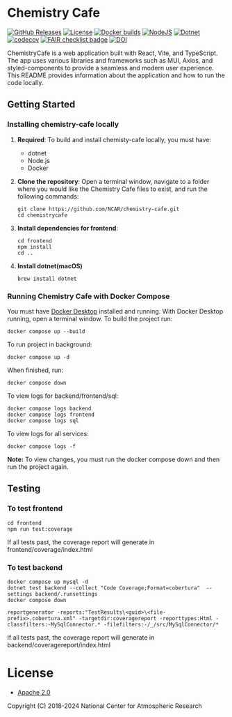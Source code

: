 Chemistry Cafe
==============

[![GitHub Releases](https://img.shields.io/github/release/NCAR/chemistry-cafe.svg)](https://github.com/NCAR/chemistry-cafe/releases)
[![License](https://img.shields.io/github/license/NCAR/chemistry-cafe.svg)](https://github.com/NCAR/chemistry-cafe/blob/master/LICENSE)
[![Docker builds](https://github.com/NCAR/chemistry-cafe/actions/workflows/docker_image.yml/badge.svg)](https://github.com/NCAR/chemistry-cafe/actions/workflows/docker_image.yml)
[![NodeJS](https://github.com/NCAR/chemistry-cafe/actions/workflows/npm_build_test.yml/badge.svg)](https://github.com/NCAR/chemistry-cafe/actions/workflows/npm_build_test.yml)
[![Dotnet](https://github.com/NCAR/chemistry-cafe/actions/workflows/dotnet.yml/badge.svg)](https://github.com/NCAR/chemistry-cafe/actions/workflows/dotnet.yml)
[![codecov](https://codecov.io/gh/NCAR/chemistry-cafe/branch/main/graph/badge.svg?token=ATGO4DKTMY)](https://codecov.io/gh/NCAR/chemistry-cafe)
[![FAIR checklist badge](https://fairsoftwarechecklist.net/badge.svg)](https://fairsoftwarechecklist.net/v0.2?f=31&a=32113&i=22322&r=123)
[![DOI](https://zenodo.org/badge/67521334.svg)](https://doi.org/10.5281/zenodo.14171726)


ChemistryCafe is a web application built with React, Vite, and TypeScript. The app uses various libraries and frameworks such as MUI, Axios, and styled-components to provide a seamless and modern user experience. This README provides information about the application and how to run the code locally.

## Getting Started

### Installing chemistry-cafe locally
1. **Required**:
    To build and install chemisty-cafe locally, you must have:
    - dotnet
    - Node.js
    - Docker

2. **Clone the repository**:
Open a terminal window, navigate to a folder where you would like the Chemistry Cafe files to exist,
and run the following commands:

    ```
    git clone https://github.com/NCAR/chemistry-cafe.git
    cd chemistrycafe
    ```
3. **Install dependencies for frontend**:
    ```shell
    cd frontend
    npm install
    cd ..
    ```
4. **Install dotnet(macOS)**
    ```
    brew install dotnet
    ```

### Running Chemistry Cafe with Docker Compose

You must have [Docker Desktop](https://www.docker.com/get-started) installed and running.
With Docker Desktop running, open a terminal window.
To build the project run:

```
docker compose up --build
```

To run project in background:

```
docker compose up -d
```

When finished, run:
```
docker compose down
```

To view logs for backend/frontend/sql:
```
docker compose logs backend
docker compose logs frontend 
docker compose logs sql 
```

To view logs for all services:
```
docker compose logs -f 
```


**Note:** To view changes, you must run the docker compose down and then run the project again.

## Testing

### To test frontend
```
cd frontend
npm run test:coverage
```
If all tests past, the coverage report will generate in frontend/coverage/index.html

### To test backend

```
docker compose up mysql -d
dotnet test backend --collect "Code Coverage;Format=cobertura"  --settings backend/.runsettings
docker compose down
```

```
reportgenerator -reports:"TestResults\<guid>\<file-prefix>.cobertura.xml" -targetdir:coveragereport -reporttypes:Html -classfilters:-MySqlConnector.* -filefilters:-/_/src/MySqlConnector/*

```
If all tests past, the coverage report will generate in backend/coveragereport/index.html


# License
- [Apache 2.0](/LICENSE)

Copyright (C) 2018-2024 National Center for Atmospheric Research
